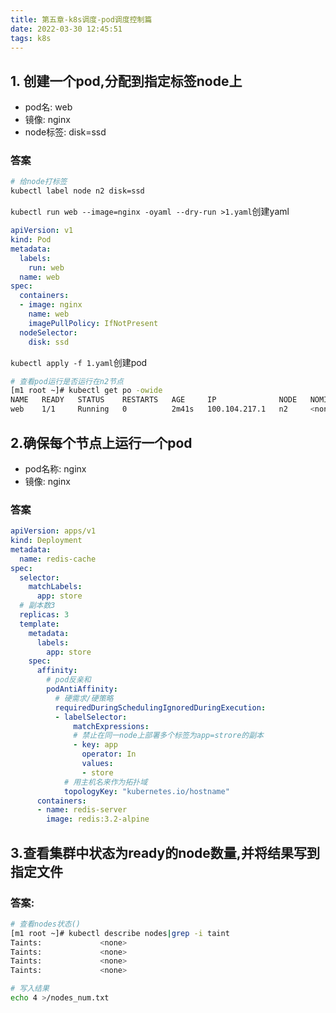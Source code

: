 ```yaml
---
title: 第五章-k8s调度-pod调度控制篇
date: 2022-03-30 12:45:51
tags: k8s
---
```


## 1. 创建一个pod,分配到指定标签node上

- pod名: web
- 镜像: nginx
- node标签: disk=ssd

### 答案

```bash
# 给node打标签
kubectl label node n2 disk=ssd
```

`kubectl run web --image=nginx -oyaml --dry-run >1.yaml`创建yaml

```yaml
apiVersion: v1
kind: Pod
metadata:
  labels:
    run: web
  name: web
spec:
  containers:
  - image: nginx
    name: web
    imagePullPolicy: IfNotPresent
  nodeSelector:
    disk: ssd
```

`kubectl apply -f 1.yaml`创建pod

```bash
# 查看pod运行是否运行在n2节点
[m1 root ~]# kubectl get po -owide
NAME   READY   STATUS    RESTARTS   AGE     IP              NODE   NOMINATED NODE   READINESS GATES
web    1/1     Running   0          2m41s   100.104.217.1   n2     <none>           <none>
```



## 2.确保每个节点上运行一个pod

- pod名称: nginx
- 镜像: nginx

### 答案

```yaml
apiVersion: apps/v1
kind: Deployment
metadata:
  name: redis-cache
spec:
  selector:
    matchLabels:
      app: store
  # 副本数3
  replicas: 3
  template:
    metadata:
      labels:
        app: store
    spec:
      affinity:
        # pod反亲和
        podAntiAffinity:
          # 硬需求/硬策略
          requiredDuringSchedulingIgnoredDuringExecution:
          - labelSelector:
              matchExpressions:
              # 禁止在同一node上部署多个标签为app=strore的副本
              - key: app
                operator: In
                values:
                - store
            # 用主机名来作为拓扑域
            topologyKey: "kubernetes.io/hostname"
      containers:
      - name: redis-server
        image: redis:3.2-alpine
```

## 3.查看集群中状态为ready的node数量,并将结果写到指定文件

### 答案:

```bash
# 查看nodes状态()
[m1 root ~]# kubectl describe nodes|grep -i taint
Taints:             <none>
Taints:             <none>
Taints:             <none>
Taints:             <none>

# 写入结果
echo 4 >/nodes_num.txt
```

